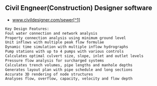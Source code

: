 
## Civil Engneer(Construction) Designer software

-  www.civildesigner.com/sewer[^1]

```bash
Key Design Features: 
Foul water connection and network analysis
Property connection analysis using minimum ground level
Unit inflows with multiple peak flow formulae
Dynamic time simulation with multiple inflow hydrographs
Pump stations with up to 4 pumps with various controls
Calculates optimal culvert size, slope, inlet and outlet levels
Pressure flow analysis for surcharged systems
Calculates trench volumes, pipe lengths and manhole depths
Generates layout plan with pipe schedule and long sections
Accurate 3D rendering of node structures
Analyses flow, overflow, capacity, velocity and flow depth
```

[^1]:  Civil Designer – 30 years of developing civil infrastructure design software for engineering professionals, [Civil Designer][cd]

[cd]: <https://www.civildesigner.com/sewer/> "The leader in integrated civil infrastructure design"